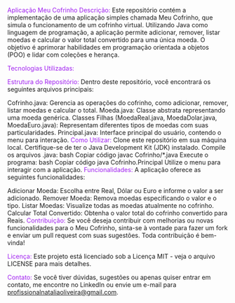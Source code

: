 <span style="color: #A020F0;">Aplicação Meu Cofrinho</span>
<span style="color: #A020F0;">Descrição:</span>
Este repositório contém a implementação de uma aplicação simples chamada Meu Cofrinho, que simula o funcionamento de um cofrinho virtual. Utilizando Java como linguagem de programação, a aplicação permite adicionar, remover, listar moedas e calcular o valor total convertido para uma única moeda. O objetivo é aprimorar habilidades em programação orientada a objetos (POO) e lidar com coleções e herança.

<span style="color: #A020F0;">Tecnologias Utilizadas:</span>

<span style="color: #A020F0;">Estrutura do Repositório:</span>
Dentro deste repositório, você encontrará os seguintes arquivos principais:

Cofrinho.java: Gerencia as operações do cofrinho, como adicionar, remover, listar moedas e calcular o total.
Moeda.java: Classe abstrata representando uma moeda genérica.
Classes Filhas (MoedaReal.java, MoedaDolar.java, MoedaEuro.java): Representam diferentes tipos de moedas com suas particularidades.
Principal.java: Interface principal do usuário, contendo o menu para interação.
<span style="color: #A020F0;">Como Utilizar:</span>
Clone este repositório em sua máquina local.
Certifique-se de ter o Java Development Kit (JDK) instalado.
Compile os arquivos .java:
bash
Copiar código
javac Cofrinho/*.java
Execute o programa:
bash
Copiar código
java Cofrinho.Principal
Utilize o menu para interagir com a aplicação.
<span style="color: #A020F0;">Funcionalidades:</span>
A aplicação oferece as seguintes funcionalidades:

Adicionar Moeda: Escolha entre Real, Dólar ou Euro e informe o valor a ser adicionado.
Remover Moeda: Remova moedas especificando o valor e o tipo.
Listar Moedas: Visualize todas as moedas atualmente no cofrinho.
Calcular Total Convertido: Obtenha o valor total do cofrinho convertido para Reais.
<span style="color: #A020F0;">Contribuição:</span>
Se você deseja contribuir com melhorias ou novas funcionalidades para o Meu Cofrinho, sinta-se à vontade para fazer um fork e enviar um pull request com suas sugestões. Toda contribuição é bem-vinda!

<span style="color: #A020F0;">Licença:</span>
Este projeto está licenciado sob a Licença MIT - veja o arquivo LICENSE para mais detalhes.

<span style="color: #A020F0;">Contato:</span>
Se você tiver dúvidas, sugestões ou apenas quiser entrar em contato, me encontre no LinkedIn ou envie um e-mail para profissionalnataliaoliveira@gmail.com.

